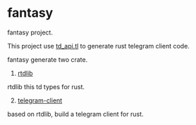fantasy
===

fantasy project.

This project use [td_api.tl](https://github.com/tdlib/td/blob/master/td/generate/scheme/td_api.tl) to generate rust telegram client code.

fantasy generate two crate.

1. [rtdlib](https://github.com/fewensa/rtdlib)

rtdlib this td types for rust.

2. [telegram-client](https://github.com/fewensa/telegram-client)

based on rtdlib, build a telegram client for rust.
